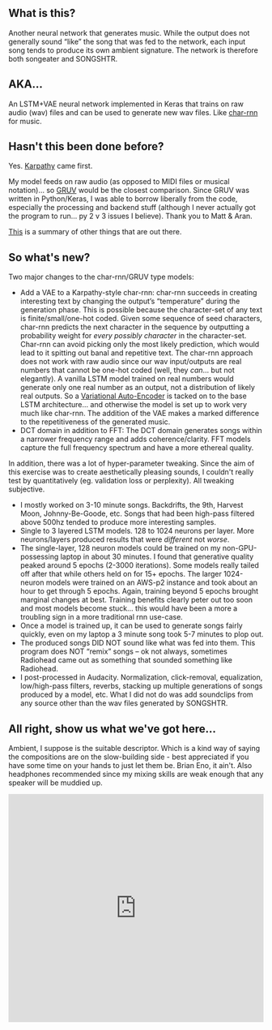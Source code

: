 ## What is this?
Another neural network that generates music.  While the output does not generally sound “like” the song that was fed to the network, each input song tends to produce its own ambient signature.  The network is therefore both songeater and SONGSHTR.

## AKA...
An LSTM+VAE neural network implemented in Keras that trains on raw audio (wav) files and can be used to generate new wav files. Like [char-rnn](https://github.com/karpathy/char-rnn) for music.

## Hasn't this been done before?
Yes.  [Karpathy](http://karpathy.github.io/2015/05/21/rnn-effectiveness/) came first.  

My model feeds on raw audio (as opposed to MIDI files or musical notation)… so [GRUV](https://github.com/MattVitelli/GRUV) would be the closest comparison.  Since GRUV was written in Python/Keras, I was able to borrow liberally from the code, especially the processing and backend stuff (although I never actually got the program to run... py 2 v 3 issues I believe).  Thank you to Matt & Aran.

[This](http://www.asimovinstitute.org/analyzing-deep-learning-tools-music/) is a summary of other things that are out there.

## So what's new?
Two major changes to the char-rnn/GRUV type models:
- Add a VAE to a Karpathy-style char-rnn: char-rnn succeeds in creating interesting text by changing the output’s “temperature” during the generation phase.  This is possible because the character-set of any text is finite/small/one-hot coded.  Given some sequence of seed characters, char-rnn predicts the next character in the sequence by outputting a probability weight for _every possibly character_ in the character-set.  Char-rnn can avoid picking only the most likely prediction, which would lead to it spitting out banal and repetitive text.  The char-rnn approach does not work with raw audio since our wav input/outputs are real numbers that cannot be one-hot coded (well, they _can_… but not elegantly).  A vanilla LSTM model trained on real numbers would generate only one real number as an output, not a distribution of likely real outputs.  So a [Variational Auto-Encoder](https://blog.keras.io/building-autoencoders-in-keras.html) is tacked on to the base LSTM architecture… and otherwise the model is set up to work very much like char-rnn.  The addition of the VAE makes a marked difference to the repetitiveness of the generated music.
- DCT domain in addition to FFT: The DCT domain generates songs within a narrower frequency range and adds coherence/clarity.  FFT models capture the full frequency spectrum and have a more ethereal quality.

In addition, there was a lot of hyper-parameter tweaking.  Since the aim of this exercise was to create aesthetically pleasing sounds, I couldn't really test by quantitatively (eg. validation loss or perplexity).  All tweaking subjective.
- I mostly worked on 3-10 minute songs.  Backdrifts, the 9th, Harvest Moon, Johnny-Be-Goode, etc.  Songs that had been high-pass filtered above 500hz tended to produce more interesting samples.
- Single to 3 layered LSTM models.  128 to 1024 neurons per layer. More neurons/layers produced results that were _different_ not _worse_.
- The single-layer, 128 neuron models could be trained on my non-GPU-possessing laptop in about 30 minutes.  I found that generative quality peaked around 5 epochs (2-3000 iterations).  Some models really tailed off after that while others held on for 15+ epochs.  The larger 1024-neuron models were trained on an AWS-p2 instance and took about an hour to get through 5 epochs.   Again, training beyond 5 epochs brought marginal changes at best.  Training benefits clearly peter out too soon and most models become stuck... this would have been a more a troubling sign in a more traditional rnn use-case.
- Once a model is trained up, it can be used to generate songs fairly quickly, even on my laptop a 3 minute song took 5-7 minutes to plop out.
- The produced songs DID NOT sound like what was fed into them.  This program does NOT “remix” songs – ok not always, sometimes Radiohead came out as something that sounded something like Radiohead.
- I post-processed in Audacity.  Normalization, click-removal, equalization, low/high-pass filters, reverbs, stacking up multiple generations of songs produced by a model, etc.  What I did not do was add soundclips from any source other than the wav files generated by SONGSHTR.

## All right, show us what we've got here...
Ambient, I suppose is the suitable descriptor.  Which is a kind way of saying the compositions are on the slow-building side - best appreciated if you have some time on your hands to just let them be.  Brian Eno, it ain't.  Also headphones recommended since my mixing skills are weak enough that any speaker will be muddied up.

<iframe width="100%" height="450" scrolling="no" frameborder="no" src="https://w.soundcloud.com/player/?url=https%3A//api.soundcloud.com/playlists/317091057&amp;color=ff5500&amp;auto_play=false&amp;hide_related=false&amp;show_comments=true&amp;show_user=true&amp;show_reposts=false"></iframe>
